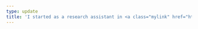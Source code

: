 ```yaml
---
type: update
title: 'I started as a research assistant in <a class="mylink" href="http://dml.ir" >Data Science and Machine Learning Lab</a> at Sharif University of Technology.'
---
```

